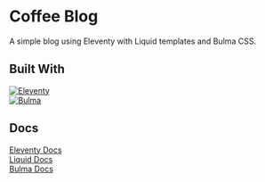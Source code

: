 # Coffee Blog

A simple blog using Eleventy with Liquid templates and Bulma CSS.

## Built With

[![Eleventy](https://img.shields.io/badge/Eleventy-black?logo=eleventy)](#)  
[![Bulma](https://img.shields.io/badge/-Bulma-00D1B2?style=flat&logo=bulma&logoColor=white)](#)  

## Docs

[Eleventy Docs](https://www.11ty.dev/docs/)  
[Liquid Docs](https://shopify.github.io/liquid/)  
[Bulma Docs](https://bulma.io/documentation/)